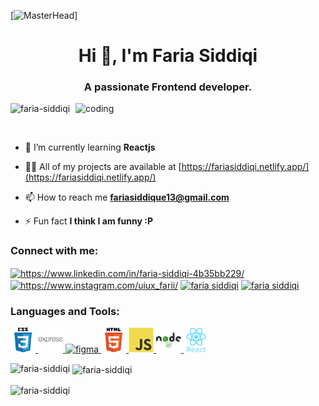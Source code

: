 [![MasterHead](https://media.licdn.com/dms/image/D5612AQFSVrEIJxq_aA/article-cover_image-shrink_720_1280/0/1679683081898?e=1710979200&v=beta&t=sV0s3ewuD1mieWCXZJv1xa2gTLAvrNyiRUSdV7DCwv0)]

<h1 align="center">Hi 👋, I'm Faria Siddiqi</h1>
<h3 align="center">A passionate Frontend developer.</h3>
<img align="right" alt="coding" width="400" src="https://user-images.githubusercontent.com/59734313/157189039-c09b3e38-9f42-42c0-ab54-14f1574190a7.gif"

<p align="left"> <img src="https://komarev.com/ghpvc/?username=faria-siddiqi&label=Profile%20views&color=0e75b6&style=flat" alt="faria-siddiqi" /> </p>

<p align="left"> <a href="https://twitter.com/" target="blank"><img src="https://img.shields.io/twitter/follow/?logo=twitter&style=for-the-badge" alt="" /></a> </p>

- 🌱 I’m currently learning **Reactjs**

- 👨‍💻 All of my projects are available at [https://fariasiddiqi.netlify.app/](https://fariasiddiqi.netlify.app/)

- 📫 How to reach me **fariasiddique13@gmail.com**

- ⚡ Fun fact **I think I am funny :P**

<h3 align="left">Connect with me:</h3>
<p align="left">
<a href="https://linkedin.com/in/https://www.linkedin.com/in/faria-siddiqi-4b35bb229/" target="blank"><img align="center" src="https://raw.githubusercontent.com/rahuldkjain/github-profile-readme-generator/master/src/images/icons/Social/linked-in-alt.svg" alt="https://www.linkedin.com/in/faria-siddiqi-4b35bb229/" height="30" width="40" /></a>
<a href="https://instagram.com/https://www.instagram.com/uiux_farii/" target="blank"><img align="center" src="https://raw.githubusercontent.com/rahuldkjain/github-profile-readme-generator/master/src/images/icons/Social/instagram.svg" alt="https://www.instagram.com/uiux_farii/" height="30" width="40" /></a>
<a href="https://dribbble.com/faria siddiqi" target="blank"><img align="center" src="https://raw.githubusercontent.com/rahuldkjain/github-profile-readme-generator/master/src/images/icons/Social/dribbble.svg" alt="faria siddiqi" height="30" width="40" /></a>
<a href="https://www.behance.net/faria siddiqi" target="blank"><img align="center" src="https://raw.githubusercontent.com/rahuldkjain/github-profile-readme-generator/master/src/images/icons/Social/behance.svg" alt="faria siddiqi" height="30" width="40" /></a>
</p>

<h3 align="left">Languages and Tools:</h3>
<p align="left"> <a href="https://www.w3schools.com/css/" target="_blank" rel="noreferrer"> <img src="https://raw.githubusercontent.com/devicons/devicon/master/icons/css3/css3-original-wordmark.svg" alt="css3" width="40" height="40"/> </a> <a href="https://expressjs.com" target="_blank" rel="noreferrer"> <img src="https://raw.githubusercontent.com/devicons/devicon/master/icons/express/express-original-wordmark.svg" alt="express" width="40" height="40"/> </a> <a href="https://www.figma.com/" target="_blank" rel="noreferrer"> <img src="https://www.vectorlogo.zone/logos/figma/figma-icon.svg" alt="figma" width="40" height="40"/> </a> <a href="https://www.w3.org/html/" target="_blank" rel="noreferrer"> <img src="https://raw.githubusercontent.com/devicons/devicon/master/icons/html5/html5-original-wordmark.svg" alt="html5" width="40" height="40"/> </a> <a href="https://developer.mozilla.org/en-US/docs/Web/JavaScript" target="_blank" rel="noreferrer"> <img src="https://raw.githubusercontent.com/devicons/devicon/master/icons/javascript/javascript-original.svg" alt="javascript" width="40" height="40"/> </a> <a href="https://nodejs.org" target="_blank" rel="noreferrer"> <img src="https://raw.githubusercontent.com/devicons/devicon/master/icons/nodejs/nodejs-original-wordmark.svg" alt="nodejs" width="40" height="40"/> </a> <a href="https://reactjs.org/" target="_blank" rel="noreferrer"> <img src="https://raw.githubusercontent.com/devicons/devicon/master/icons/react/react-original-wordmark.svg" alt="react" width="40" height="40"/> </a> </p>

<p><img align="left" src="https://github-readme-stats.vercel.app/api/top-langs?username=faria-siddiqi&show_icons=true&locale=en&layout=compact" alt="faria-siddiqi" /></p>

<p>&nbsp;<img align="center" src="https://github-readme-stats.vercel.app/api?username=faria-siddiqi&show_icons=true&locale=en" alt="faria-siddiqi" /></p>

<p><img align="center" src="https://github-readme-streak-stats.herokuapp.com/?user=faria-siddiqi&" alt="faria-siddiqi" /></p>
